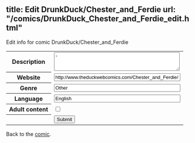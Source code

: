 title: Edit DrunkDuck/Chester_and_Ferdie
url: "/comics/DrunkDuck_Chester_and_Ferdie_edit.html"
---
Edit info for comic DrunkDuck/Chester_and_Ferdie

<form name="comic" action="http://gaepostmail.appspot.com/comic/" method="post">
<table class="comicinfo">
<tr>
<th>Description</th><td><textarea name="description" cols="40" rows="3">-</textarea></td>
</tr>
<tr>
<th>Website</th><td><input type="text" name="url" value="http://www.theduckwebcomics.com/Chester_and_Ferdie/" size="40"/></td>
</tr>
<tr>
<th>Genre</th><td><input type="text" name="genre" value="Other" size="40"/></td>
</tr>
<tr>
<th>Language</th><td><input type="text" name="language" value="English" size="40"/></td>
</tr>
<tr>
<th>Adult content</th><td><input type="checkbox" name="adult" value="adult" /></td>
</tr>
<tr>
<th></th><td>
<input type="hidden" name="comic" value="DrunkDuck_Chester_and_Ferdie" />
<input type="submit" name="submit" value="Submit" />
</td>
</tr>
</table>
</form>

Back to the [comic](DrunkDuck_Chester_and_Ferdie.html).
